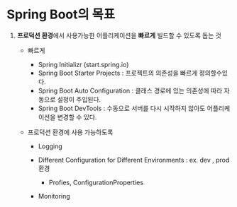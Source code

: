 # Spring Boot의 목표


1. **프로덕션 환경**에서 사용가능한 어플리케이션을 **빠르게** 빌드할 수 있도록 돕는 것
    
    - 빠르게
      
        - Spring Initializr (start.spring.io)
        - Spring Boot Starter Projects : 프로젝트의 의존성을 빠르게 정의할수있다.
        - Spring Boot Auto Configuration : 클래스 경로에 있는 의존성에 따라 자동으로 설정이 주입된다.
        - Spring Boot DevTools : 수동으로 서버를 다시 시작하지 않아도 어플리케이션을 변경할 수 있다.
   
    - 프로덕션 환경에 사용 가능하도록

        - Logging
        - Different Configuration for Different Environments : ex. dev , prod 환경 
          
            - Profies, ConfigurationProperties
        - Monitoring 